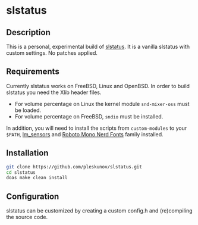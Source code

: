 # slstatus

## Description
This is a personal, experimental build of [slstatus](https://tools.suckless.org/slstatus/).
It is a vanilla slstatus with custom settings. No patches applied.

## Requirements
Currently slstatus works on FreeBSD, Linux and OpenBSD.
In order to build slstatus you need the Xlib header files.

- For volume percentage on Linux the kernel module `snd-mixer-oss` must be
  loaded.
- For volume percentage on FreeBSD, `sndio` must be installed.

In addition, you will need to install the scripts from `custom-modules` to your `$PATH`, [lm_sensors](https://hwmon.wiki.kernel.org/lm_sensors) and [Roboto Mono Nerd Fonts](https://github.com/ryanoasis/nerd-fonts/blob/master/patched-fonts/RobotoMono) family installed.

## Installation
```bash
git clone https://github.com/pleskunov/slstatus.git
cd slstatus
doas make clean install
```
## Configuration
slstatus can be customized by creating a custom config.h and (re)compiling the source code.

